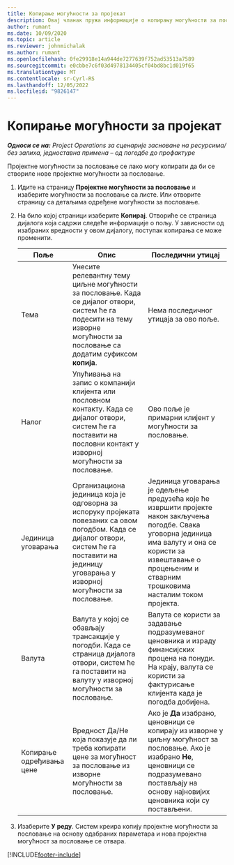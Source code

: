 ```yaml
---
title: Копирање могућности за пројекат
description: Овај чланак пружа информације о копирању могућности за пословање заснованих на пројекту у услузи Project Operations.
author: rumant
ms.date: 10/09/2020
ms.topic: article
ms.reviewer: johnmichalak
ms.author: rumant
ms.openlocfilehash: 0fe29918e14a944de7277639f752ad53513a7589
ms.sourcegitcommit: e0cbbe7c6f03d4978134405cf04bd8bc1d019f65
ms.translationtype: MT
ms.contentlocale: sr-Cyrl-RS
ms.lasthandoff: 12/05/2022
ms.locfileid: "9826147"
---
```

# <a name="copy-project-opportunities"></a>Копирање могућности за пројекат

_**Односи се на:** Project Operations за сценарије засноване на ресурсима/без залиха, једноставна примена – од погодбе до профактуре_


Пројектне могућности за пословање се лако могу копирати да би се створиле нове пројектне могућности за пословање. 

1. Идите на страницу **Пројектне могућности за пословање** и изаберите могућности за пословање са листе. Или отворите страницу са детаљима одређене могућности за пословање. 
2. На било којој страници изаберите **Копирај**. Отвориће се страница дијалога која садржи следеће информације о пољу. У зависности од изабраних вредности у овом дијалогу, поступак копирања се може променити.

    | **Поље** | **Опис** | **Последични утицај** |
    | --- | --- | --- |
    | Тема | Унесите релевантну тему циљне могућности за пословање. Када се дијалог отвори, систем ће га подесити на тему изворне могућности за пословање са додатим суфиксом **копија**. | Нема последичног утицаја за ово поље. |
    | Налог | Упућивања на запис о компанији клијента или пословном контакту. Када се дијалог отвори, систем ће га поставити на пословни контакт у изворној могућности за пословање. | Ово поље је примарни клијент у могућности за пословање. |
    | Јединица уговарања | Организациона јединица која је одговорна за испоруку пројеката повезаних са овом погодбом. Када се дијалог отвори, систем ће га поставити на јединицу уговарања у изворној могућности за пословање. | Јединица уговарања је одељење предузећа које ће извршити пројекте након закључења погодбе. Свака уговорна јединица има валуту и она се користи за извештавање о процењеним и стварним трошковима насталим током пројекта. |
    | Валута | Валута у којој се обављају трансакције у погодби. Када се страница дијалога отвори, систем ће га поставити на валуту у изворној могућности за пословање. | Валута се користи за задавање подразумеваног ценовника и израду финансијских процена на понуди. На крају, валута се користи за фактурисање клијента када је погодба добијена. |
    | Копирање одређивања цене | Вредност Да/Не која показује да ли треба копирати цене за могућност за пословање из изворне могућности за пословање. | Ако је **Да** изабрано, ценовници се копирају из изворне у циљну могућност за пословање. Ако је изабрано **Не**, ценовници се подразумевано постављају на основу најновијих ценовника који су постављени. |

3. Изаберите **У реду**. Систем креира копију пројектне могућности за пословање на основу одабраних параметара и нова пројектна могућност за пословање се отвара.


[!INCLUDE[footer-include](../includes/footer-banner.md)]
